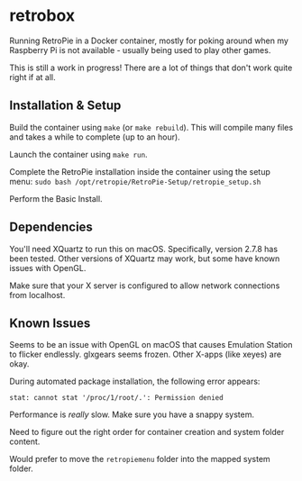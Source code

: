 # retrobox

Running RetroPie in a Docker container, mostly for poking around when my Raspberry Pi is
not available - usually being used to play other games.

This is still a work in progress!  There are a lot of things that don't work quite right
if at all.

## Installation & Setup

Build the container using `make` (or `make rebuild`).  This will compile many files and
takes a while to complete (up to an hour).

Launch the container using `make run`.

Complete the RetroPie installation inside the container using the setup menu:
`sudo bash /opt/retropie/RetroPie-Setup/retropie_setup.sh`

Perform the Basic Install.

## Dependencies

You'll need XQuartz to run this on macOS.  Specifically, version 2.7.8 has been tested.
Other versions of XQuartz may work, but some have known issues with OpenGL.

Make sure that your X server is configured to allow network connections from localhost.

## Known Issues

Seems to be an issue with OpenGL on macOS that causes Emulation Station to flicker
endlessly.  glxgears seems frozen.  Other X-apps (like xeyes) are okay.

During automated package installation, the following error appears:

    stat: cannot stat '/proc/1/root/.': Permission denied

Performance is _really_ slow.  Make sure you have a snappy system.

Need to figure out the right order for container creation and system folder content.

Would prefer to move the `retropiemenu` folder into the mapped system folder.

